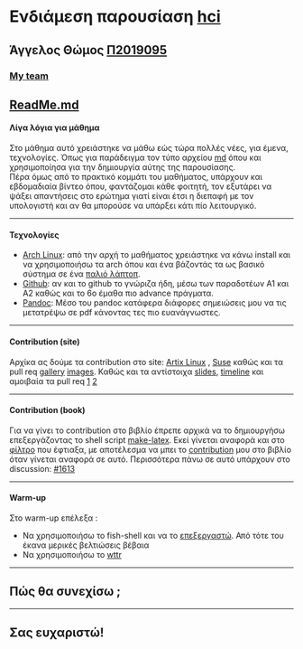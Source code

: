 # Ενδιάμεση παρουσίαση [hci](https://github.com/courses-ionio/hci)
## Άγγελος Θώμος [Π2019095](https://github.com/Angeloth1)
### [My team](https://github.com/Second-Time-Is-The-Charm)
[ReadMe.md](https://github.com/Angeloth1/hci/tree/2019095/projects/2019095)
---
#### Λίγα λόγια για μάθημα
Στο μάθημα αυτό χρειάστηκε να μάθω εώς τώρα πολλές νέες, για έμενα, τεχνολογίες. Όπως για παράδειγμα τον τύπο αρχείου [md](https://daringfireball.net/projects/markdown/syntax) όπου και χρησιμοποίησα για την δημιουργία αύτης της παρουσίασης.  
Πέρα όμως από το πρακτικό κομμάτι του μαθήματος, υπάρχουν και εβδομαδιαία βίντεο όπου, φαντάζομαι κάθε φοιτητή, τον εξυτάρει να ψάξει απαντήσεις στο ερώτημα γιατί είναι έτσι η διεπαφή με τον υπολογιστή και αν θα μπορούσε να υπάρξει κάτι πίο λειτουργικό.

---
#### Τεχνολογίες
- [Arch Linux](https://archlinux.org/): από την αρχή το μαθήματος χρειάστηκε να κάνω install και να χρησιμοποιήσω τα arch όπου και ένα βάζοντάς τα ως βασικό σύστημα σε ένα [παλιό λάπτοπ](https://asciinema.org/a/v6iy1N8PzgTMxa3GR3hApOTe9).
- [Github](https://kinsta.com/knowledgebase/what-is-github/): αν και το github το γνώριζα ήδη, μέσω των παραδοτέων Α1 και Α2 καθώς και το 6ο έμαθα πιο advance πράγματα.
- [Pandoc](https://pandoc.org/): Μέσο του pandoc κατάφερα διάφορες σημειώσεις μου να τις μετατρέψω σε pdf κάνοντας τες πιο ευανάγνωστες.
---
#### Contribution (site)
Αρχίκα ας δούμε τα contribution στο site: [Artix Linux](https://stitc-site.netlify.app/gallery/artix/) , [Suse](https://stitc-site.netlify.app/gallery/suse/) καθώς και τα pull req [gallery](https://github.com/Second-Time-Is-The-Charm/_gallery/pull/12/files)  [images](https://github.com/Second-Time-Is-The-Charm/images/pull/14/files). Καθώς και τα αντίστοιχα [slides](https://stitc-site.netlify.app/slides/os/), [timeline](https://stitc-site.netlify.app/timeline/os-apps/) και αμοιβαία τα pull req [1](https://github.com/Second-Time-Is-The-Charm/site/pull/7) [2](https://github.com/Second-Time-Is-The-Charm/site/pull/9)

---
#### Contribution (book)
Για να γίνει το contribution στο βιβλίο έπρεπε αρχικά να το δημιουργήσω επεξεργάζοντας το shell script [make-latex](https://github.com/Angeloth1/kallipos/commit/1d17dcdfefb891e9f365a153fd3ad48e96a7c6b9). Εκεί γίνεται αναφορά και στο [φίλτρο](https://github.com/Angeloth1/kallipos/blob/master/contribution.lua) που έφτιαξα, με αποτέλεσμα να μπει το [contribution](https://github.com/Angeloth1/kallipos/blob/master/contribution/unixLin.md) μου στο βιβλίο όταν γίνεται αναφορά σε αυτό. Περισσότερα πάνω σε αυτό υπάρχουν στο discussion: [#1613](https://github.com/courses-ionio/help/discussions/1613) 

---
#### Warm-up
Στο warm-up επέλεξα :
- Να χρησιμοποιήσω το fish-shell και να το [επεξεργαστώ](https://asciinema.org/a/MF11tTiNWWAXU072wriDwqBfr). Από τότε του έκανα μερικές βελτιώσεις βέβαια 
- Να χρησιμοποιήσω το [wttr](https://asciinema.org/a/4SMIyNPkZqWnTF3CEE5qqtN7M)

---
## Πώς θα συνεχίσω ;

---
## Σας ευχαριστώ!